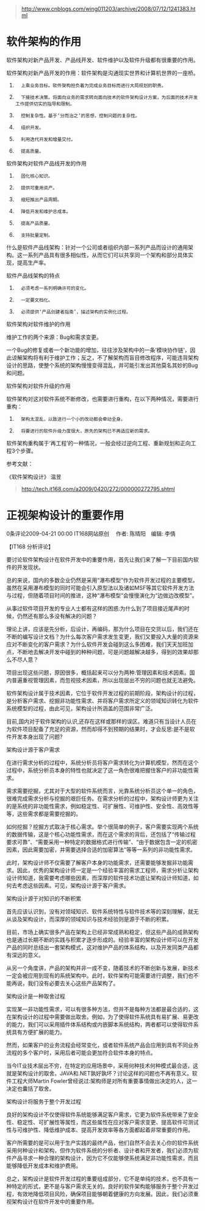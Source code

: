>http://www.cnblogs.com/wing011203/archive/2008/07/12/1241383.html

软件架构的作用
==============

软件架构对新产品开发、产品线开发、软件维护以及软件升级都有很重要的作用。

软件架构对新产品开发的作用：软件架构是沟通现实世界和计算机世界的一座桥。

1.       上乘业务目标。软件架构担负着为完成业务目标而进行大局规划的职责。

2.       下接技术决策。将面向业务的需求转向面向技术的软件架构设计方案，为后面的技术开发工作提供切实的指导和限制。

3.       控制复杂性。基于‘分而治之’的思想，控制问题的复杂性。

4.       组织开发。

5.       利用迭代开发和增量交付。

6.       提高质量。

软件架构对软件产品线开发的作用

1.       固化核心知识。

2.       提供可重用资产。

3.       缩短推出产品周期。

4.       降低开发和维护总成本。

5.       提高产品质量。

6.       支持批量定制。

什么是软件产品线架构：针对一个公司或者组织内部一系列产品而设计的通用架构。这一系列产品具有很多相似性，从而它们可以共享同一个架构和部分具体实现，提高生产率。

软件产品线架构的特点

1.       必须考虑一系列明确许可的变化。

2.       一定要文档化。

3.       必须提供‘产品创建者指南’，描述架构的实例化过程。

软件架构对软件维护的作用

维护工作的两个来源：Bug和需求变更。

一个Bug的修复或者一个新功能的增加，往往涉及架构中的一条‘模块协作链’，因此谅解架构将有利于维护工作；反之，不了解架构而盲目修改程序，可能违背架构设计的思路，使整个系统的架构慢慢变得混乱，并可能引发出其他莫名其妙的Bug和问题。

软件架构对软件升级的作用

软件架构对这对软件系统不断修改，也需要进行重构，在以下两种情况，需要进行重构：

1.       架构太混乱，以致进行一个小的改动都会牵动全身。

2.       将要进行的软件升级力度很大，原先的架构已不再适应新的需求。

软件架构重构属于‘再工程’的一种情况，一般会经过逆向工程、重新规划和正向工程3个步骤。


参考文献：

《软件架构设计》  温昱












>http://tech.it168.com/a2009/0420/272/000000272795.shtml

正视架构设计的重要作用
======================

0条评论2009-04-21 00:00    IT168网站原创 　作者: 陈晴阳　编辑: 李倩

【IT168 分析评论】

要讨论软件架构设计在软件开发中的重要作用，首先让我们来了解一下目前国内软件的开发现状。

总的来说，国内的多数企业仍然是采用“瀑布模型”作为软件开发过程的主要模型。虽然在采用瀑布模型的同时可能会引入原型法以及诸如MSF等其它软件开发方法与过程，但随着项目时间的推进，这种“瀑布模型”会慢慢演化为“边做边改模型”。

从事过软件项目开发的专业人士都有这样的困惑:为什么到了项目接近尾声的时候，仍然还有那么多没有解决的问题？

理论上讲，应该是先分析，后设计，再编码，那为什么项目在交货以后，我们还在不断的编写设计文档？为什么每次客户需求发生变更，我们又要投入大量的资源来应对不断变化的客户需求？为什么软件开发会碰到这么多困难，我们天天加班加点，不断地去解决开发中碰到的种种问题，可是问题越解决越多，得到的效果却那么不尽人意？

项目出现这些问题，原因很多，概括起来可以分为两种:管理因素和技术因素。国内普遍重视管理因素，而忽视技术因素，所以出现层出不穷的问题也就无法避免。

软件架构设计属于技术因素，它位于软件开发过程的前期阶段，架构设计的过程，是分析客户需求、挖掘非功能性需求、并将客户需求所定义的领域知识转化为软件系统模型的过程，由此可见，架构设计所涵盖的范围非常广泛。

目前,国内对于软件架构的认识,还存在这样或那样的误区。难道只有当设计人员在为软件项目配备了充足的资源，然而却得不到预期的结果时，才会反思:是不是软件开发本身出现了问题?

架构设计源于客户需求

在进行需求分析的过程中，系统分析员将客户需求转化为计算机模型，然而在这个过程中，系统分析员本身的特性也就决定了这一角色很难把握住客户的非功能性需求。

需求需要挖掘，尤其对于大型的软件系统而言，光靠系统分析员这个单一的角色，很难完成需求分析与挖掘的艰巨任务。在需求分析的过程中，架构设计师更为关注的是系统的非功能性需求，例如稳定性、可扩展性、可维护性、安全性、高效性等等，这些需求都是需要挖掘的。

如何挖掘？挖掘方式取决于核心需求。举个很简单的例子，客户需要实现两个系统的数据传输，这是个核心功能性需求，而在这个需求的背后，还包括了“传输过程要求可靠”、“需要采用一种特定的数据格式进行传输”、“由于数据包含一定的机密因素，因此需要加密，并需要选择合适的加密算法”等等一系列的非功能性需求。

此时，架构设计师不仅需要了解客户本身的功能需求，还需要能够发掘非功能需求。因此，优秀的架构设计师一定是一个经验丰富的需求工程师，需求分析让架构设计师知道，我需要考虑哪些因素，而深厚的软件技术功底让架构设计师知道，如何去考虑这些因素。可见，架构设计源于客户需求。

架构设计源于对知识的不断积累

首先应该认识到，没有对领域知识、软件系统特性与软件技术等的深刻理解，就无从谈及架构设计，而深厚的领域知识与技术经验则是源于不断的积累。

目前，市场上确实很多产品在架构上已经非常成熟和稳定，但这些产品的成熟架构也是通过长期不断的实践与积累才逐步形成的。经验丰富的架构设计师可以在开发产品的同时总结出一套架构模式，这对维护产品的体系结构，以及开发同类产品都有深远的意义。

从另一个角度讲，产品的架构并非一成不变，随着技术的不断创新与发展，新技术一定会被应用到现有的系统架构中。此时，软件架构可能需要进行调整，我们也不能再说，我们没有必要去关心这些产品架构了。

架构设计是一种取舍过程

实现某一非功能性需求，可以有很多种方法，但并不是每种方法都是最合适的，这在架构设计的过程中需要做出取舍。例如，为了使得软件系统具有易扩展、易更改的能力，我们可以采用插件体系结构或内嵌脚本系统结构，两者都可以使得软件系统具有方便扩展的能力。

然而，如果客户的业务流程会经常变化，或者软件系统产品会应用到具有不同业务流程的多个客户时，采用后者可能会更加符合软件本身的特点。

当今IT业技术层出不穷，在特定的应用场景中，采用何种技术何种模式最合适，这就是架构设计的取舍。JAVA和.NET孰好孰坏？讨论这样的问题也不再有意义。软件工程大师Martin Fowler曾经说过:架构师是对所有重要事情做出决定的人，这一决定也囊括了取舍。

架构设计将服务于整个开发过程

良好的架构设计不仅使得软件系统能够满足客户需求，它更为软件系统带来了安全性、稳定性、可扩展性等属性，而这些属性在应对客户需求变更、提高软件可测试性与可维护性、降低维护成本、提高开发效率等各方面都起着非常重要的作用。

客户所需要的是可以用于生产实践的最终产品，他们自然不会去关心你的软件系统采用何种设计和架构，但作为软件系统的分析者、设计者和开发者，我们必须为软件产品寻求一种合理的架构设计，因为它不仅能够使系统满足非功能性需求，而且能够降低开发成本和维护费用。

总之，架构设计是软件开发过程的重要组成部分，它不是单纯的技术，也不具有一种特定的形式，更不是与客户需求无关的。良好的软件架构能够服务于整个开发过程，有效地降低项目风险，确保项目能够朝着健康的方向发展。因此，我们必须重视架构设计在软件开发中的重要作用。
	
